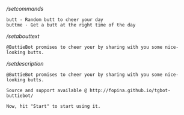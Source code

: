 */setcommands*

```
butt - Random butt to cheer your day
buttme - Get a butt at the right time of the day
```

*/setabouttext*

```
@ButtieBot promises to cheer your by sharing with you some nice-looking butts.
```

*/setdescription*

```
@ButtieBot promises to cheer your by sharing with you some nice-looking butts.

Source and support available @ http://fopina.github.io/tgbot-buttiebot/
 
Now, hit "Start" to start using it.
```
